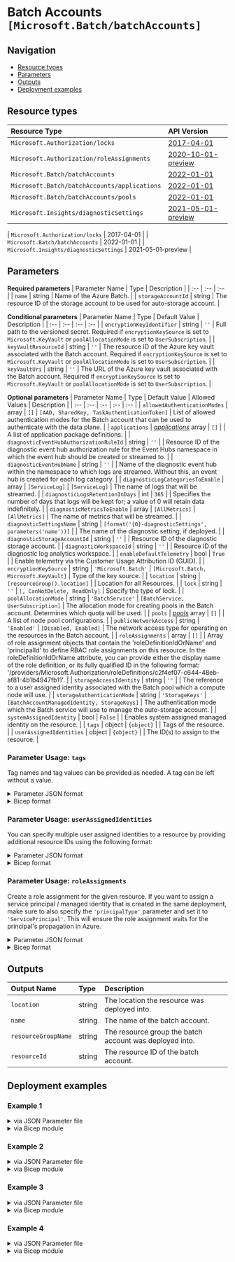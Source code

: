 # Batch Accounts `[Microsoft.Batch/batchAccounts]`

## Navigation

- [Resource types](#Resource-types)
- [Parameters](#Parameters)
- [Outputs](#Outputs)
- [Deployment examples](#Deployment-examples)

## Resource types

| Resource Type | API Version |
| :-- | :-- |
| `Microsoft.Authorization/locks` | [2017-04-01](https://docs.microsoft.com/en-us/azure/templates/Microsoft.Authorization/2017-04-01/locks) |
| `Microsoft.Authorization/roleAssignments` | [2020-10-01-preview](https://docs.microsoft.com/en-us/azure/templates/Microsoft.Authorization/2020-10-01-preview/roleAssignments) |
| `Microsoft.Batch/batchAccounts` | [2022-01-01](https://docs.microsoft.com/en-us/azure/templates/Microsoft.Batch/2022-01-01/batchAccounts) |
| `Microsoft.Batch/batchAccounts/applications` | [2022-01-01](https://docs.microsoft.com/en-us/azure/templates/Microsoft.Batch/2022-01-01/batchAccounts/applications) |
| `Microsoft.Batch/batchAccounts/pools` | [2022-01-01](https://docs.microsoft.com/en-us/azure/templates/Microsoft.Batch/2022-01-01/batchAccounts/pools) |
| `Microsoft.Insights/diagnosticSettings` | [2021-05-01-preview](https://docs.microsoft.com/en-us/azure/templates/Microsoft.Insights/2021-05-01-preview/diagnosticSettings) |

| `Microsoft.Authorization/locks` | 2017-04-01 |
| `Microsoft.Batch/batchAccounts` | 2022-01-01 |
| `Microsoft.Insights/diagnosticSettings` | 2021-05-01-preview |

## Parameters

**Required parameters**
| Parameter Name | Type | Description |
| :-- | :-- | :-- |
| `name` | string | Name of the Azure Batch. |
| `storageAccountId` | string | The resource ID of the storage account to be used for auto-storage account. |

**Conditional parameters**
| Parameter Name | Type | Default Value | Description |
| :-- | :-- | :-- | :-- |
| `encryptionKeyIdentifier` | string | `''` | Full path to the versioned secret. Required if `encryptionKeySource` is set to `Microsoft.KeyVault` or `poolAllocationMode` is set to `UserSubscription`. |
| `keyVaultResourceId` | string | `''` | The resource ID of the Azure key vault associated with the Batch account. Required if `encryptionKeySource` is set to `Microsoft.KeyVault` or `poolAllocationMode` is set to `UserSubscription`. |
| `keyVaultUri` | string | `''` | The URL of the Azure key vault associated with the Batch account. Required if `encryptionKeySource` is set to `Microsoft.KeyVault` or `poolAllocationMode` is set to `UserSubscription`. |

**Optional parameters**
| Parameter Name | Type | Default Value | Allowed Values | Description |
| :-- | :-- | :-- | :-- | :-- |
| `allowedAuthenticationModes` | array | `[]` | `[AAD, SharedKey, TaskAuthenticationToken]` | List of allowed authentication modes for the Batch account that can be used to authenticate with the data plane. |
| `applications` | _[applications](applications/readme.md)_ array | `[]` |  | A list of application package definitions. |
| `diagnosticEventHubAuthorizationRuleId` | string | `''` |  | Resource ID of the diagnostic event hub authorization rule for the Event Hubs namespace in which the event hub should be created or streamed to. |
| `diagnosticEventHubName` | string | `''` |  | Name of the diagnostic event hub within the namespace to which logs are streamed. Without this, an event hub is created for each log category. |
| `diagnosticLogCategoriesToEnable` | array | `[ServiceLog]` | `[ServiceLog]` | The name of logs that will be streamed. |
| `diagnosticLogsRetentionInDays` | int | `365` |  | Specifies the number of days that logs will be kept for; a value of 0 will retain data indefinitely. |
| `diagnosticMetricsToEnable` | array | `[AllMetrics]` | `[AllMetrics]` | The name of metrics that will be streamed. |
| `diagnosticSettingsName` | string | `[format('{0}-diagnosticSettings', parameters('name'))]` |  | The name of the diagnostic setting, if deployed. |
| `diagnosticStorageAccountId` | string | `''` |  | Resource ID of the diagnostic storage account. |
| `diagnosticWorkspaceId` | string | `''` |  | Resource ID of the diagnostic log analytics workspace. |
| `enableDefaultTelemetry` | bool | `True` |  | Enable telemetry via the Customer Usage Attribution ID (GUID). |
| `encryptionKeySource` | string | `'Microsoft.Batch'` | `[Microsoft.Batch, Microsoft.KeyVault]` | Type of the key source. |
| `location` | string | `[resourceGroup().location]` |  | Location for all Resources. |
| `lock` | string | `''` | `[, CanNotDelete, ReadOnly]` | Specify the type of lock. |
| `poolAllocationMode` | string | `'BatchService'` | `[BatchService, UserSubscription]` | The allocation mode for creating pools in the Batch account. Determines which quota will be used. |
| `pools` | _[pools](pools/readme.md)_ array | `[]` |  | A list of node pool configurations. |
| `publicNetworkAccess` | string | `'Enabled'` | `[Disabled, Enabled]` | The network access type for operating on the resources in the Batch account. |
| `roleAssignments` | array | `[]` |  | Array of role assignment objects that contain the 'roleDefinitionIdOrName' and 'principalId' to define RBAC role assignments on this resource. In the roleDefinitionIdOrName attribute, you can provide either the display name of the role definition, or its fully qualified ID in the following format: '/providers/Microsoft.Authorization/roleDefinitions/c2f4ef07-c644-48eb-af81-4b1b4947fb11'. |
| `storageAccessIdentity` | string | `''` |  | The reference to a user assigned identity associated with the Batch pool which a compute node will use. |
| `storageAuthenticationMode` | string | `'StorageKeys'` | `[BatchAccountManagedIdentity, StorageKeys]` | The authentication mode which the Batch service will use to manage the auto-storage account. |
| `systemAssignedIdentity` | bool | `False` |  | Enables system assigned managed identity on the resource. |
| `tags` | object | `{object}` |  | Tags of the resource. |
| `userAssignedIdentities` | object | `{object}` |  | The ID(s) to assign to the resource. |


### Parameter Usage: `tags`

Tag names and tag values can be provided as needed. A tag can be left without a value.

<details>

<summary>Parameter JSON format</summary>

```json
"tags": {
    "value": {
        "Environment": "Non-Prod",
        "Contact": "test.user@testcompany.com",
        "PurchaseOrder": "1234",
        "CostCenter": "7890",
        "ServiceName": "DeploymentValidation",
        "Role": "DeploymentValidation"
    }
}
```

</details>

<details>

<summary>Bicep format</summary>

```bicep
tags: {
    Environment: 'Non-Prod'
    Contact: 'test.user@testcompany.com'
    PurchaseOrder: '1234'
    CostCenter: '7890'
    ServiceName: 'DeploymentValidation'
    Role: 'DeploymentValidation'
}
```

</details>
<p>

### Parameter Usage: `userAssignedIdentities`

You can specify multiple user assigned identities to a resource by providing additional resource IDs using the following format:

<details>

<summary>Parameter JSON format</summary>

```json
"userAssignedIdentities": {
    "value": {
        "/subscriptions/12345678-1234-1234-1234-123456789012/resourcegroups/validation-rg/providers/Microsoft.ManagedIdentity/userAssignedIdentities/adp-sxx-az-msi-x-001": {},
        "/subscriptions/12345678-1234-1234-1234-123456789012/resourcegroups/validation-rg/providers/Microsoft.ManagedIdentity/userAssignedIdentities/adp-sxx-az-msi-x-002": {}
    }
}
```

</details>

<details>

<summary>Bicep format</summary>

```bicep
userAssignedIdentities: {
    '/subscriptions/12345678-1234-1234-1234-123456789012/resourcegroups/validation-rg/providers/Microsoft.ManagedIdentity/userAssignedIdentities/adp-sxx-az-msi-x-001': {}
    '/subscriptions/12345678-1234-1234-1234-123456789012/resourcegroups/validation-rg/providers/Microsoft.ManagedIdentity/userAssignedIdentities/adp-sxx-az-msi-x-002': {}
}
```

</details>
<p>

### Parameter Usage: `roleAssignments`

Create a role assignment for the given resource. If you want to assign a service principal / managed identity that is created in the same deployment, make sure to also specify the `'principalType'` parameter and set it to `'ServicePrincipal'`. This will ensure the role assignment waits for the principal's propagation in Azure.

<details>

<summary>Parameter JSON format</summary>

```json
"roleAssignments": {
    "value": [
        {
            "roleDefinitionIdOrName": "Reader",
            "description": "Reader Role Assignment",
            "principalIds": [
                "12345678-1234-1234-1234-123456789012", // object 1
                "78945612-1234-1234-1234-123456789012" // object 2
            ]
        },
        {
            "roleDefinitionIdOrName": "/providers/Microsoft.Authorization/roleDefinitions/c2f4ef07-c644-48eb-af81-4b1b4947fb11",
            "principalIds": [
                "12345678-1234-1234-1234-123456789012" // object 1
            ],
            "principalType": "ServicePrincipal"
        }
    ]
}
```

</details>

<details>

<summary>Bicep format</summary>

```bicep
roleAssignments: [
    {
        roleDefinitionIdOrName: 'Reader'
        description: 'Reader Role Assignment'
        principalIds: [
            '12345678-1234-1234-1234-123456789012' // object 1
            '78945612-1234-1234-1234-123456789012' // object 2
        ]
    }
    {
        roleDefinitionIdOrName: '/providers/Microsoft.Authorization/roleDefinitions/c2f4ef07-c644-48eb-af81-4b1b4947fb11'
        principalIds: [
            '12345678-1234-1234-1234-123456789012' // object 1
        ]
        principalType: 'ServicePrincipal'
    }
]
```

</details>
<p>

## Outputs

| Output Name | Type | Description |
| :-- | :-- | :-- |
| `location` | string | The location the resource was deployed into. |
| `name` | string | The name of the batch account. |
| `resourceGroupName` | string | The resource group the batch account was deployed into. |
| `resourceId` | string | The resource ID of the batch account. |

## Deployment examples

<h3>Example 1</h3>

<details>

<summary>via JSON Parameter file</summary>

```json
{
    "$schema": "https://schema.management.azure.com/schemas/2019-04-01/deploymentParameters.json#",
    "contentVersion": "1.0.0.0",
    "parameters": {
        "name": {
            "value": "<<namePrefix>>azbaweumin001"
        },
        "storageAccountId": {
            "value": "/subscriptions/<<subscriptionId>>/resourceGroups/validation-rg/providers/Microsoft.Storage/storageAccounts/adp<<namePrefix>>azsax001"
        }
    }
}

```

</details>

<details>

<summary>via Bicep module</summary>

```bicep
module batchAccounts './Microsoft.Batch/batchAccounts/deploy.bicep' = {
  name: '${uniqueString(deployment().name)}-batchAccounts'
  params: {
    name: '<<namePrefix>>azbaweumin001'
    storageAccountId: '/subscriptions/<<subscriptionId>>/resourceGroups/validation-rg/providers/Microsoft.Storage/storageAccounts/adp<<namePrefix>>azsax001'
  }
}
```

</details>
<p>

<h3>Example 2</h3>

<details>

<summary>via JSON Parameter file</summary>

```json
{
    "$schema": "https://schema.management.azure.com/schemas/2019-04-01/deploymentParameters.json#",
    "contentVersion": "1.0.0.0",
    "parameters": {
        "name": {
            "value": "<<namePrefix>>azbaweux001"
        },
        "lock": {
            "value": "CanNotDelete"
        },
        "diagnosticLogsRetentionInDays": {
            "value": 7
        },
        "diagnosticStorageAccountId": {
            "value": "/subscriptions/<<subscriptionId>>/resourceGroups/validation-rg/providers/Microsoft.Storage/storageAccounts/adp<<namePrefix>>azsax001"
        },
        "diagnosticWorkspaceId": {
            "value": "/subscriptions/<<subscriptionId>>/resourcegroups/validation-rg/providers/microsoft.operationalinsights/workspaces/adp-<<namePrefix>>-az-law-x-001"
        },
        "diagnosticEventHubAuthorizationRuleId": {
            "value": "/subscriptions/<<subscriptionId>>/resourceGroups/validation-rg/providers/Microsoft.EventHub/namespaces/adp-<<namePrefix>>-az-evhns-x-001/AuthorizationRules/RootManageSharedAccessKey"
        },
        "diagnosticEventHubName": {
            "value": "adp-<<namePrefix>>-az-evh-x-001"
        },
        "poolAllocationMode": {
            "value": "BatchService"
        },
        "storageAccountId": {
            "value": "/subscriptions/<<subscriptionId>>/resourceGroups/validation-rg/providers/Microsoft.Storage/storageAccounts/adp<<namePrefix>>azsax001"
        },
        "systemAssignedIdentity": {
            "value": true
        },
        "storageAuthenticationMode": {
            "value": "BatchAccountManagedIdentity"
        },
        "storageAccessIdentity": {
            "value": "/subscriptions/<<subscriptionId>>/resourcegroups/validation-rg/providers/Microsoft.ManagedIdentity/userAssignedIdentities/adp-<<namePrefix>>-az-msi-x-001"
        },
        "roleAssignments": {
            "value": [
                {
                    "roleDefinitionIdOrName": "Reader",
                    "principalIds": [
                        "<<deploymentSpId>>"
                    ]
                }
            ]
        }
    }
}

```

</details>

<details>

<summary>via Bicep module</summary>

```bicep
module batchAccounts './Microsoft.Batch/batchAccounts/deploy.bicep' = {
  name: '${uniqueString(deployment().name)}-batchAccounts'
  params: {
    name: '<<namePrefix>>azbaweux001'
    lock: 'CanNotDelete'
    diagnosticLogsRetentionInDays: 7
    diagnosticStorageAccountId: '/subscriptions/<<subscriptionId>>/resourceGroups/validation-rg/providers/Microsoft.Storage/storageAccounts/adp<<namePrefix>>azsax001'
    diagnosticWorkspaceId: '/subscriptions/<<subscriptionId>>/resourcegroups/validation-rg/providers/microsoft.operationalinsights/workspaces/adp-<<namePrefix>>-az-law-x-001'
    diagnosticEventHubAuthorizationRuleId: '/subscriptions/<<subscriptionId>>/resourceGroups/validation-rg/providers/Microsoft.EventHub/namespaces/adp-<<namePrefix>>-az-evhns-x-001/AuthorizationRules/RootManageSharedAccessKey'
    diagnosticEventHubName: 'adp-<<namePrefix>>-az-evh-x-001'
    poolAllocationMode: 'BatchService'
    storageAccountId: '/subscriptions/<<subscriptionId>>/resourceGroups/validation-rg/providers/Microsoft.Storage/storageAccounts/adp<<namePrefix>>azsax001'
    systemAssignedIdentity: true
    storageAuthenticationMode: 'BatchAccountManagedIdentity'
    storageAccessIdentity: '/subscriptions/<<subscriptionId>>/resourcegroups/validation-rg/providers/Microsoft.ManagedIdentity/userAssignedIdentities/adp-<<namePrefix>>-az-msi-x-001'
    roleAssignments: [
      {
        roleDefinitionIdOrName: 'Reader'
        principalIds: [
          '<<deploymentSpId>>'
        ]
      }
    ]
  }
}
```

</details>
<p>

<h3>Example 3</h3>

<details>

<summary>via JSON Parameter file</summary>

```json
{
    "$schema": "https://schema.management.azure.com/schemas/2019-04-01/deploymentParameters.json#",
    "contentVersion": "1.0.0.0",
    "parameters": {
        "name": {
            "value": "<<namePrefix>>azbaweux001"
        },
        "storageAccountId": {
            "value": "/subscriptions/<<subscriptionId>>/resourceGroups/validation-rg/providers/Microsoft.Storage/storageAccounts/adp<<namePrefix>>azsax001"
        },
        "pools": {
            "value": [
                {
                    "userAssignedIdentities": {
                        "/subscriptions/<<subscriptionId>>/resourcegroups/validation-rg/providers/Microsoft.ManagedIdentity/userAssignedIdentities/adp-<<namePrefix>>-az-msi-x-001": {}
                    },
                    "poolName": "helloworld",
                    "deploymentConfiguration": {
                        "virtualMachineConfiguration": {
                            "imageReference": {
                                "publisher": "microsoftwindowsserver",
                                "offer": "windowsserver",
                                "sku": "2022-datacenter",
                                "version": "latest"
                            },
                            "nodeAgentSkuId": "batch.node.windows amd64"
                        }
                    },
                    "displayName": "hellotest",
                    "networkConfiguration": {
                        "dynamicVNetAssignmentScope": "None",
                        "publicIPAddressConfiguration": {
                            "provision": "BatchManaged"
                        }
                    },
                    "scaleSettings": {
                        "fixedScale": {
                            "resizeTimeout": "PT15M",
                            "targetDedicatedNodes": 1,
                            "targetLowPriorityNodes": 1
                        }
                    },
                    "vmSize": "Standard_D2S_v3"
                }
            ]
        }
    }
}

```

</details>

<details>

<summary>via Bicep module</summary>

```bicep
module batchAccounts './Microsoft.Batch/batchAccounts/deploy.bicep' = {
  name: '${uniqueString(deployment().name)}-batchAccounts'
  params: {
    name: '<<namePrefix>>azbaweux001'
    storageAccountId: '/subscriptions/<<subscriptionId>>/resourceGroups/validation-rg/providers/Microsoft.Storage/storageAccounts/adp<<namePrefix>>azsax001'
    pools: [
      {
        userAssignedIdentities: {
          '/subscriptions/<<subscriptionId>>/resourcegroups/validation-rg/providers/Microsoft.ManagedIdentity/userAssignedIdentities/adp-<<namePrefix>>-az-msi-x-001': {}
        }
        poolName: 'helloworld'
        deploymentConfiguration: {
          virtualMachineConfiguration: {
            imageReference: {
              publisher: 'microsoftwindowsserver'
              offer: 'windowsserver'
              sku: '2022-datacenter'
              version: 'latest'
            }
            nodeAgentSkuId: 'batch.node.windows amd64'
          }
        }
        displayName: 'hellotest'
        networkConfiguration: {
          dynamicVNetAssignmentScope: 'None'
          publicIPAddressConfiguration: {
            provision: 'BatchManaged'
          }
        }
        scaleSettings: {
          fixedScale: {
            resizeTimeout: 'PT15M'
            targetDedicatedNodes: 1
            targetLowPriorityNodes: 1
          }
        }
        vmSize: 'Standard_D2S_v3'
      }
    ]
  }
}
```

</details>
<p>

<h3>Example 4</h3>

<details>

<summary>via JSON Parameter file</summary>

```json
{
    "$schema": "https://schema.management.azure.com/schemas/2019-04-01/deploymentParameters.json#",
    "contentVersion": "1.0.0.0",
    "parameters": {
        "name": {
            "value": "<<namePrefix>>azbaweux001"
        },
        "storageAccountId": {
            "value": "/subscriptions/<<subscriptionId>>/resourceGroups/validation-rg/providers/Microsoft.Storage/storageAccounts/adp<<namePrefix>>azsax001"
        },
        "pools": {
            "value": [
                {
                    "batchAccountName": "<<namePrefix>>azbaweux001",
                    "poolName": "helloworld",
                    "userAssignedIdentities": {
                        "/subscriptions/<<subscriptionId>>/resourcegroups/validation-rg/providers/Microsoft.ManagedIdentity/userAssignedIdentities/adp-<<namePrefix>>-az-msi-x-001": {}
                    },
                    "deploymentConfiguration": {
                        "virtualMachineConfiguration": {
                            "imageReference": {
                                "publisher": "microsoftwindowsserver",
                                "offer": "windowsserver",
                                "sku": "2022-datacenter",
                                "version": "latest"
                            },
                            "nodeAgentSkuId": "batch.node.windows amd64"
                        }
                    },
                    "displayName": "hellotest",
                    "interNodeCommunication": "Enabled",
                    "metadata": [
                        {
                            "name": "carmlTest",
                            "value": "helloworld"
                        }
                    ],
                    "networkConfiguration": {
                        "dynamicVNetAssignmentScope": "None",
                        "publicIPAddressConfiguration": {
                            "ipAddressIds": [],
                            "provision": "BatchManaged"
                        },
                        "subnetId": "/subscriptions/<<subscriptionId>>/resourceGroups/validation-rg/providers/Microsoft.Network/virtualNetworks/adp-<<namePrefix>>-az-vnet-x-001/subnets/<<namePrefix>>-az-subnet-x-001"
                    },
                    "scaleSettings": {
                        "fixedScale": {
                            "resizeTimeout": "PT15M",
                            "targetDedicatedNodes": 1,
                            "targetLowPriorityNodes": 0
                        }
                    },
                    "startTask": {
                        "commandLine": "cmd /c ipconfig",
                        "maxTaskRetryCount": 4,
                        "waitForSuccess": false
                    },
                    "taskSchedulingPolicy": "Pack",
                    "taskSlotsPerNode": 1,
                    "userAccounts": [
                        {
                            "elevationLevel": "Admin",
                            "name": "carmladmin",
                            "password": "VeryGeheim!",
                            "windowsUserConfiguration": {
                                "loginMode": "Interactive"
                            }
                        }
                    ],
                    "vmSize": "Standard_D2S_v3"
                }
            ]
        }
    }
}

```

</details>

<details>

<summary>via Bicep module</summary>

```bicep
module batchAccounts './Microsoft.Batch/batchAccounts/deploy.bicep' = {
  name: '${uniqueString(deployment().name)}-batchAccounts'
  params: {
    name: '<<namePrefix>>azbaweux001'
    storageAccountId: '/subscriptions/<<subscriptionId>>/resourceGroups/validation-rg/providers/Microsoft.Storage/storageAccounts/adp<<namePrefix>>azsax001'
    pools: [
      {
        batchAccountName: '<<namePrefix>>azbaweux001'
        poolName: 'helloworld'
        userAssignedIdentities: {
          '/subscriptions/<<subscriptionId>>/resourcegroups/validation-rg/providers/Microsoft.ManagedIdentity/userAssignedIdentities/adp-<<namePrefix>>-az-msi-x-001': {}
        }
        deploymentConfiguration: {
          virtualMachineConfiguration: {
            imageReference: {
              publisher: 'microsoftwindowsserver'
              offer: 'windowsserver'
              sku: '2022-datacenter'
              version: 'latest'
            }
            nodeAgentSkuId: 'batch.node.windows amd64'
          }
        }
        displayName: 'hellotest'
        interNodeCommunication: 'Enabled'
        metadata: [
          {
            name: 'carmlTest'
            value: 'helloworld'
          }
        ]
        networkConfiguration: {
          dynamicVNetAssignmentScope: 'None'
          publicIPAddressConfiguration: {
            ipAddressIds: []
            provision: 'BatchManaged'
          }
          subnetId: '/subscriptions/<<subscriptionId>>/resourceGroups/validation-rg/providers/Microsoft.Network/virtualNetworks/adp-<<namePrefix>>-az-vnet-x-001/subnets/<<namePrefix>>-az-subnet-x-001'
        }
        scaleSettings: {
          fixedScale: {
            resizeTimeout: 'PT15M'
            targetDedicatedNodes: 1
            targetLowPriorityNodes: 0
          }
        }
        startTask: {
          commandLine: 'cmd /c ipconfig'
          maxTaskRetryCount: 4
          waitForSuccess: false
        }
        taskSchedulingPolicy: 'Pack'
        taskSlotsPerNode: 1
        userAccounts: [
          {
            elevationLevel: 'Admin'
            name: 'carmladmin'
            password: 'VeryGeheim!'
            windowsUserConfiguration: {
              loginMode: 'Interactive'
            }
          }
        ]
        vmSize: 'Standard_D2S_v3'
      }
    ]
  }
}
```

</details>
<p>

